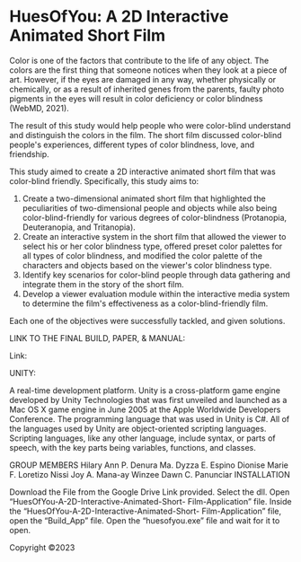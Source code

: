# HuesOfYou: A 2D Interactive Animated Short Film

Color is one of the factors that contribute to the life of any object. The colors are the first thing that someone notices when they look at a piece of art. However, if the eyes are damaged in any way, whether physically or chemically, or as a result of inherited genes from the parents, faulty photo pigments in the eyes will result in color deficiency or color blindness (WebMD, 2021). 

The result of this study would help people who were color-blind understand and distinguish the colors in the film. The short film discussed color-blind people's experiences, different types of color blindness, love, and friendship. 

This study aimed to create a 2D interactive animated short film that was color-blind friendly.
Specifically, this study aims to:
1. Create a two-dimensional animated short film that highlighted the peculiarities of two-dimensional people and objects while also being color-blind-friendly for various degrees of color-blindness (Protanopia, Deuteranopia, and Tritanopia).
2. Create an interactive system in the short film that allowed the viewer to select his or her color blindness type, offered preset color palettes for all types of color blindness, and modified the color palette of the characters and objects based on the viewer's color blindness type.
3. Identify key scenarios for color-blind people through data gathering and integrate them in the story of the short film.
4. Develop a viewer evaluation module within the interactive media system to determine the film's effectiveness as a color-blind-friendly film.

Each one of the objectives were successfully tackled, and given solutions.


LINK TO THE FINAL BUILD, PAPER, & MANUAL:

Link: 

UNITY: 

A real-time development platform. Unity is a cross-platform game engine developed by Unity Technologies that was first unveiled and launched as a Mac OS X game engine in June 2005 at the Apple Worldwide Developers Conference. The programming language that was used in Unity is C#. All of the languages used by Unity are object-oriented scripting languages. Scripting languages, like any other language, include syntax, or parts of speech, with the key parts being variables, functions, and classes. 

GROUP MEMBERS
Hilary Ann P. Denura
Ma. Dyzza E. Espino
Dionise Marie F. Loretizo
Nissi Joy A. Mana-ay
Winzee Dawn C. Panunciar
INSTALLATION

Download the File from the Google Drive Link provided. 
Select the dll. 
Open “HuesOfYou-A-2D-Interactive-Animated-Short-
Film-Application” file.
Inside the “HuesOfYou-A-2D-Interactive-Animated-Short-
Film-Application” file, open the “Build_App” file.
Open the “huesofyou.exe” file and wait for it to open.


Copyright ©2023

